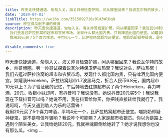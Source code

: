 ```yaml
---
title: 昨天走快捷通道，匆匆入关，海关帅哥检查护照，问从哪里回来？我说瓦尔特的故乡，帅哥懵圈。另一帅哥试探着说瓦尔特保卫萨拉热窝？我说对头，萨拉热窝！ 我们去...
date: '2024-07-01'
linkTitle: https://weibo.com/3515092710/OlA3WlDqN
source: 种豆得瓜谢不谦的微博
description: 昨天走快捷通道，匆匆入关，海关帅哥检查护照，问从哪里回来？我说瓦尔特的故乡，帅哥懵圈。另一帅哥试探着说瓦尔特保卫萨拉热窝？我说对头，萨拉热窝！<br>
  我们去逛过萨拉热窝的超市和农贸市场，发现什么都比国内贵，只有啤酒比国内便宜。如罐装Heineken，萨拉热窝超市1.7波黑马克，折合人民币6.8元，国内超市10元以上？为了验证我的记忆，午后特地去红旗超市买了两个Heineken，喜力啤酒，20元。收银小妹却问，有抖音吗？我说没有。她说抖音20元买5个！我说我现在下载抖音可以吗？她说不用，我在抖音给你买，你把钱直接转给我就行了。我说呵呵，今天又遇到助人为乐的活雷锋！<br>
  我用20元买了5个喜力啤酒，平均4元一个，比萨拉热窝超市还便宜。喵奶奶却疑神疑鬼，是不是电信咋骗哟？我说咋个可能嘛？人家是超市收银员。你以为是路上遇到个陌生美女，让我给她转20元，我就神魂颠倒给她转了？她才说我想你也没有那么瓜。<img
  ...
disable_comments: true
---
```

昨天走快捷通道，匆匆入关，海关帅哥检查护照，问从哪里回来？我说瓦尔特的故乡，帅哥懵圈。另一帅哥试探着说瓦尔特保卫萨拉热窝？我说对头，萨拉热窝！<br> 我们去逛过萨拉热窝的超市和农贸市场，发现什么都比国内贵，只有啤酒比国内便宜。如罐装Heineken，萨拉热窝超市1.7波黑马克，折合人民币6.8元，国内超市10元以上？为了验证我的记忆，午后特地去红旗超市买了两个Heineken，喜力啤酒，20元。收银小妹却问，有抖音吗？我说没有。她说抖音20元买5个！我说我现在下载抖音可以吗？她说不用，我在抖音给你买，你把钱直接转给我就行了。我说呵呵，今天又遇到助人为乐的活雷锋！<br> 我用20元买了5个喜力啤酒，平均4元一个，比萨拉热窝超市还便宜。喵奶奶却疑神疑鬼，是不是电信咋骗哟？我说咋个可能嘛？人家是超市收银员。你以为是路上遇到个陌生美女，让我给她转20元，我就神魂颠倒给她转了？她才说我想你也没有那么瓜。<img ...